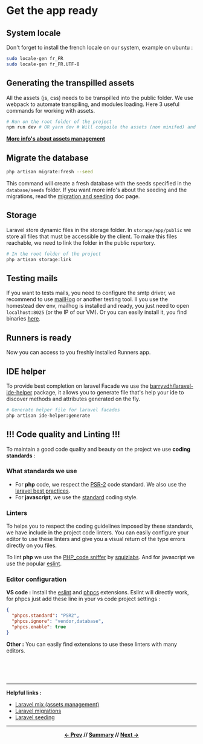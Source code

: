 # Get the app ready

## System locale

Don't forget to install the french locale on our system, example on ubuntu :

```sh
sudo locale-gen fr_FR
sudo locale-gen fr_FR.UTF-8
```

## Generating the transpilled assets

All the assets (js, css) needs to be transpilled into the public folder. We use webpack to automate transpiling,
and modules loading. Here 3 useful commands for working with assets.
```sh
# Run on the root folder of the project
npm run dev # OR yarn dev # Will compoile the assets (non minifed) and generate source map (useful for dev)
```
[**More info's about assets management**](../app/2_assets.md)

## Migrate the database

```sh
php artisan migrate:fresh --seed
```

This command will create a fresh database with the seeds specified in the `database/seeds` folder.
If you want more info's about the seeding and the migrations, read the [migration and seeding](../app/1_migrationAndSeeding.md) doc page.

## Storage

Laravel store dynamic files in the storage folder. In `storage/app/public` we store all files that must be accessible by the client.
To make this files reachable, we need to link the folder in the public repertory.
```sh
# In the root folder of the project
php artisan storage:link
```

## Testing mails

If you want to tests mails, you need to configure the smtp driver,
we recommend to use [mailHog](https://github.com/mailhog/MailHog) or another testing tool.
Il you use the homestead dev env, mailhog is installed and ready, you just need to open `localhost:8025` (or the IP of our VM).
Or you can easily install it, you find binaries [here](https://github.com/mailhog/MailHog/releases).

## Runners is ready

Now you can access to you freshly installed Runners app.

## IDE helper

To provide best completion on laravel Facade we use the [barryvdh/laravel-ide-helper](https://github.com/barryvdh/laravel-ide-helper)
package, it allows you to generate file that's help your ide to discover methods and attributes generated on the fly.

```sh
# Generate helper file for laravel facades
php artisan ide-helper:generate
```

## !!! Code quality and Linting !!!

To maintain a good code quality and beauty on the project we use **coding standards** :

### What standards we use

* For **php** code, we respect the [PSR-2](https://www.php-fig.org/psr/psr-2/) code standard. We also use the [laravel best practices](http://www.laravelbestpractices.com/).
* For **javascript**, we use the [standard](https://github.com/standard/standard) coding style.

### Linters

To helps you to respect the coding guidelines imposed by these standards, we have include in the project code linters.
You can easily configure your editor to use these linters and give you a visual return of the type errors directly on you files.

To lint **php** we use the [PHP_code sniffer](https://github.com/squizlabs/PHP_CodeSniffer) by [squizlabs](https://github.com/squizlabs).
And for javascript we use the popular [eslint](https://github.com/eslint/eslint).

### Editor configuration

**VS code :**
Install the [eslint](https://marketplace.visualstudio.com/items?itemName=dbaeumer.vscode-eslint)
and [phpcs](https://marketplace.visualstudio.com/items?itemName=ikappas.phpcs) extensions.
Eslint will directly work, for phpcs just add these line in your vs code project settings :

```json
{
  "phpcs.standard": "PSR2",
  "phpcs.ignore": "vendor,database",
  "phpcs.enable": true
}
```

**Other :**
You can easily find extensions to use these linters with many editors.

<br>
<br>
<br>
<hr>

**Helpful links :**

* [Laravel mix (assets management)](https://laravel.com/docs/5.6/mix)
* [Laravel migrations](https://laravel.com/docs/5.6/migrations)
* [Laravel seeding](https://laravel.com/docs/5.6/seeding)

<hr>
<div align="center">

**[<- Prev](3_homestead.md) // [Summary](../README.md) // [Next ->](../README.md)**

</div>